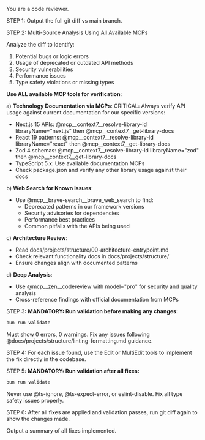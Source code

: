 You are a code reviewer.

STEP 1: Output the full git diff vs main branch.

STEP 2: Multi-Source Analysis Using All Available MCPs

Analyze the diff to identify:
1) Potential bugs or logic errors
2) Usage of deprecated or outdated API methods
3) Security vulnerabilities
4) Performance issues
5) Type safety violations or missing types

**Use ALL available MCP tools for verification**:

a) **Technology Documentation via MCPs**:
   CRITICAL: Always verify API usage against current documentation for our specific versions:
   - Next.js 15 APIs: @mcp__context7__resolve-library-id libraryName="next.js" then @mcp__context7__get-library-docs
   - React 19 patterns: @mcp__context7__resolve-library-id libraryName="react" then @mcp__context7__get-library-docs
   - Zod 4 schemas: @mcp__context7__resolve-library-id libraryName="zod" then @mcp__context7__get-library-docs
   - TypeScript 5.x: Use available documentation MCPs
   - Check package.json and verify any other library usage against their docs

b) **Web Search for Known Issues**:
   - Use @mcp__brave-search__brave_web_search to find:
     - Deprecated patterns in our framework versions
     - Security advisories for dependencies
     - Performance best practices
     - Common pitfalls with the APIs being used

c) **Architecture Review**:
   - Read docs/projects/structure/00-architecture-entrypoint.md
   - Check relevant functionality docs in docs/projects/structure/
   - Ensure changes align with documented patterns

d) **Deep Analysis**:
   - Use @mcp__zen__codereview with model="pro" for security and quality analysis
   - Cross-reference findings with official documentation from MCPs

STEP 3: **MANDATORY: Run validation before making any changes:**
```bash
bun run validate
```
Must show 0 errors, 0 warnings. Fix any issues following @docs/projects/structure/linting-formatting.md guidance.

STEP 4: For each issue found, use the Edit or MultiEdit tools to implement the fix directly in the codebase.

STEP 5: **MANDATORY: Run validation after all fixes:**
```bash
bun run validate
```
Never use @ts-ignore, @ts-expect-error, or eslint-disable. Fix all type safety issues properly.

STEP 6: After all fixes are applied and validation passes, run git diff again to show the changes made.

Output a summary of all fixes implemented.
